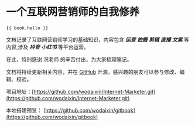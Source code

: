 # 一个互联网营销师的自我修养

`{{ book.hello }}`

文档记录了互联网营销师学习的基础知识，内容包含 ***运营*** ***拍摄*** ***剪辑*** ***直播*** ***文案*** 等内容,涉及 ***抖音*** ***小红书*** 等平台运营。

在此，特别感谢 况老师 的辛苦付出，为大家梳理笔记。

文档将持续更新相关内容，并在 [GitHub](https://github.com) 开源，感兴趣的朋友可以参与修改、编辑、校验。

项目地址：[https://github.com/wodaixin/Internet-Marketer.git](https://github.com/wodaixin/Internet-Marketer.git)

本地搭建预览： [https://github.com/wodaixin/gitbook](https://github.com/wodaixin/gitbook)
